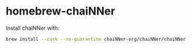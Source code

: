 # homebrew-chaiNNer

Install chaiNNer with:

```bash
brew install --cask --no-quarantine chaiNNer-org/chaiNNer/chaiNNer
```
